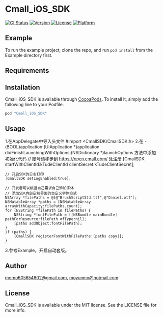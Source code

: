 # Cmall_iOS_SDK

[![CI Status](http://img.shields.io/travis/momo605654602@gmail.com/Cmall_iOS_SDK.svg?style=flat)](https://travis-ci.org/momo605654602@gmail.com/Cmall_iOS_SDK)
[![Version](https://img.shields.io/cocoapods/v/Cmall_iOS_SDK.svg?style=flat)](http://cocoapods.org/pods/Cmall_iOS_SDK)
[![License](https://img.shields.io/cocoapods/l/Cmall_iOS_SDK.svg?style=flat)](http://cocoapods.org/pods/Cmall_iOS_SDK)
[![Platform](https://img.shields.io/cocoapods/p/Cmall_iOS_SDK.svg?style=flat)](http://cocoapods.org/pods/Cmall_iOS_SDK)

## Example

To run the example project, clone the repo, and run `pod install` from the Example directory first.

## Requirements

## Installation

Cmall_iOS_SDK is available through [CocoaPods](http://cocoapods.org). To install
it, simply add the following line to your Podfile:

```ruby
pod "Cmall_iOS_SDK"
```

## Usage

1.在AppDelegate中导入头文件 #import <CmallSDK/CmallSDK.h>
2.在 - (BOOL)application:(UIApplication *)application didFinishLaunchingWithOptions:(NSDictionary *)launchOptions 方法中添加初始化代码
    // 账号请移步到 https://open.cmall.com/ 处注册
    [CmallSDK startWithClientId:kTudeClientId clientSecret:kTudeClientSecret];

    // 开启SDK的日志打印
    [CmallSDK setLogEnabled:true];

    // 开发者可以根据自己需求自己添加字体
    // 添加SDK内部定制界面的自定义字体方式
    NSArray *filePaths = @[@"BrushScriptStd.ttf",@"Daniel.otf"];
    NSMutableArray *paths = [NSMutableArray arrayWithCapacity:filePaths.count];
    for (NSString *filePath in filePaths) {
        NSString *fontFilePath = [[NSBundle mainBundle] pathForResource:filePath ofType:nil];
        [paths addObject:fontFilePath];
    }
    if (paths) {
        [CmallSDK registerFontWithFilePaths:[paths copy]];
    }
3.参考Example，开启自动套版。
    

## Author

momo605654602@gmail.com, moyunmo@hotmail.com

## License

Cmall_iOS_SDK is available under the MIT license. See the LICENSE file for more info.
